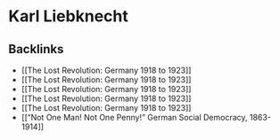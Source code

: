 # Karl Liebknecht



## Backlinks

-   [[The Lost Revolution: Germany 1918 to 1923]]
-   [[The Lost Revolution: Germany 1918 to 1923]]
-   [[The Lost Revolution: Germany 1918 to 1923]]
-   [[The Lost Revolution: Germany 1918 to 1923]]
-   [[The Lost Revolution: Germany 1918 to 1923]]
-   [[&ldquo;Not One Man! Not One Penny!&rdquo; German Social Democracy, 1863-1914]]
